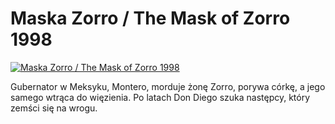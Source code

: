 Maska Zorro / The Mask of Zorro 1998 
=============
[![Maska Zorro / The Mask of Zorro 1998 ](http://vidos.pl/images/player.gif)](http://vidos.pl/maska-zorro-the-mask-of-zorro-1998)

 Gubernator w Meksyku, Montero, morduje żonę Zorro, porywa córkę, a jego samego wtrąca do więzienia. Po latach Don Diego szuka następcy, który zemści się na wrogu.
